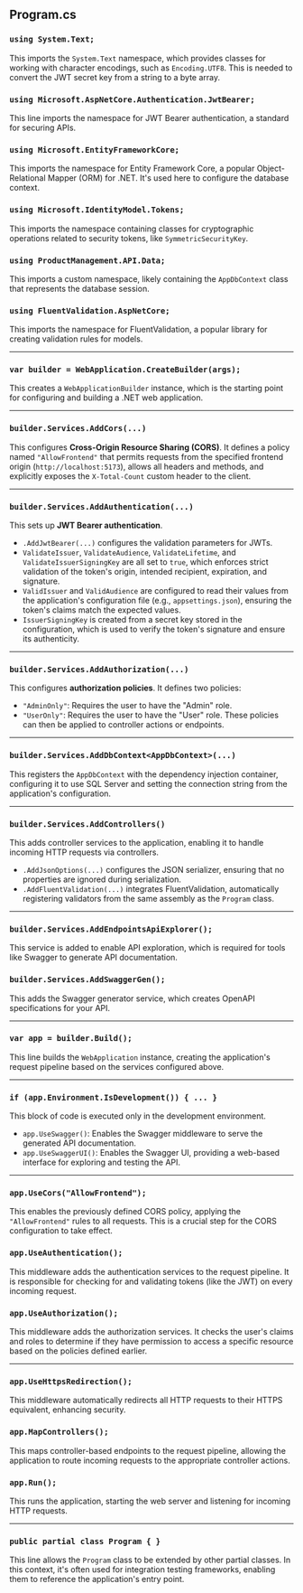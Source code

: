## Program.cs

### `using System.Text;`
This imports the `System.Text` namespace, which provides classes for working with character encodings, such as `Encoding.UTF8`. This is needed to convert the JWT secret key from a string to a byte array.

### `using Microsoft.AspNetCore.Authentication.JwtBearer;`
This line imports the namespace for JWT Bearer authentication, a standard for securing APIs.

### `using Microsoft.EntityFrameworkCore;`
This imports the namespace for Entity Framework Core, a popular Object-Relational Mapper (ORM) for .NET. It's used here to configure the database context.

### `using Microsoft.IdentityModel.Tokens;`
This imports the namespace containing classes for cryptographic operations related to security tokens, like `SymmetricSecurityKey`.

### `using ProductManagement.API.Data;`
This imports a custom namespace, likely containing the `AppDbContext` class that represents the database session.

### `using FluentValidation.AspNetCore;`
This imports the namespace for FluentValidation, a popular library for creating validation rules for models.

---

### `var builder = WebApplication.CreateBuilder(args);`
This creates a `WebApplicationBuilder` instance, which is the starting point for configuring and building a .NET web application.

---

### `builder.Services.AddCors(...)`
This configures **Cross-Origin Resource Sharing (CORS)**. It defines a policy named `"AllowFrontend"` that permits requests from the specified frontend origin (`http://localhost:5173`), allows all headers and methods, and explicitly exposes the `X-Total-Count` custom header to the client.

---

### `builder.Services.AddAuthentication(...)`
This sets up **JWT Bearer authentication**.
* `.AddJwtBearer(...)` configures the validation parameters for JWTs.
* `ValidateIssuer`, `ValidateAudience`, `ValidateLifetime`, and `ValidateIssuerSigningKey` are all set to `true`, which enforces strict validation of the token's origin, intended recipient, expiration, and signature.
* `ValidIssuer` and `ValidAudience` are configured to read their values from the application's configuration file (e.g., `appsettings.json`), ensuring the token's claims match the expected values.
* `IssuerSigningKey` is created from a secret key stored in the configuration, which is used to verify the token's signature and ensure its authenticity.

---

### `builder.Services.AddAuthorization(...)`
This configures **authorization policies**. It defines two policies:
* `"AdminOnly"`: Requires the user to have the "Admin" role.
* `"UserOnly"`: Requires the user to have the "User" role. These policies can then be applied to controller actions or endpoints.

---

### `builder.Services.AddDbContext<AppDbContext>(...)`
This registers the `AppDbContext` with the dependency injection container, configuring it to use SQL Server and setting the connection string from the application's configuration.

---

### `builder.Services.AddControllers()`
This adds controller services to the application, enabling it to handle incoming HTTP requests via controllers.
* `.AddJsonOptions(...)` configures the JSON serializer, ensuring that no properties are ignored during serialization.
* `.AddFluentValidation(...)` integrates FluentValidation, automatically registering validators from the same assembly as the `Program` class.

---

### `builder.Services.AddEndpointsApiExplorer();`
This service is added to enable API exploration, which is required for tools like Swagger to generate API documentation.

### `builder.Services.AddSwaggerGen();`
This adds the Swagger generator service, which creates OpenAPI specifications for your API.

---

### `var app = builder.Build();`
This line builds the `WebApplication` instance, creating the application's request pipeline based on the services configured above.

---

### `if (app.Environment.IsDevelopment()) { ... }`
This block of code is executed only in the development environment.
* `app.UseSwagger()`: Enables the Swagger middleware to serve the generated API documentation.
* `app.UseSwaggerUI()`: Enables the Swagger UI, providing a web-based interface for exploring and testing the API.

---

### `app.UseCors("AllowFrontend");`
This enables the previously defined CORS policy, applying the `"AllowFrontend"` rules to all requests. This is a crucial step for the CORS configuration to take effect.

### `app.UseAuthentication();`
This middleware adds the authentication services to the request pipeline. It is responsible for checking for and validating tokens (like the JWT) on every incoming request.

### `app.UseAuthorization();`
This middleware adds the authorization services. It checks the user's claims and roles to determine if they have permission to access a specific resource based on the policies defined earlier.

---

### `app.UseHttpsRedirection();`
This middleware automatically redirects all HTTP requests to their HTTPS equivalent, enhancing security.

### `app.MapControllers();`
This maps controller-based endpoints to the request pipeline, allowing the application to route incoming requests to the appropriate controller actions.

### `app.Run();`
This runs the application, starting the web server and listening for incoming HTTP requests.

---

### `public partial class Program { }`
This line allows the `Program` class to be extended by other partial classes. In this context, it's often used for integration testing frameworks, enabling them to reference the application's entry point.